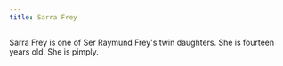 ```yaml
---
title: Sarra Frey
---
```


Sarra Frey is one of Ser Raymund Frey's twin daughters. She is fourteen years old. She is pimply.


